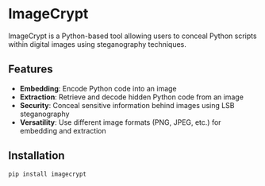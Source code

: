 # ImageCrypt

ImageCrypt is a Python-based tool allowing users to conceal Python scripts within digital images using steganography techniques.

## Features

- **Embedding**: Encode Python code into an image
- **Extraction**: Retrieve and decode hidden Python code from an image
- **Security**: Conceal sensitive information behind images using LSB steganography
- **Versatility**: Use different image formats (PNG, JPEG, etc.) for embedding and extraction

## Installation

```bash
pip install imagecrypt

